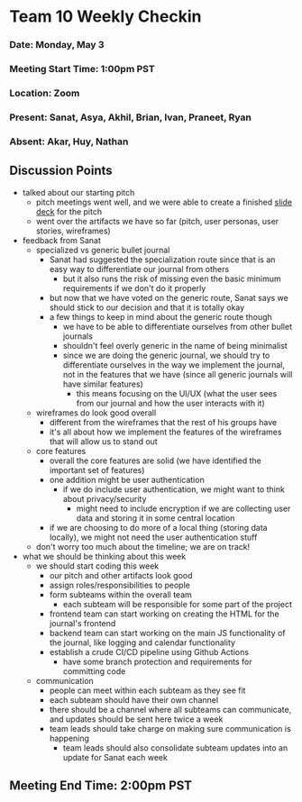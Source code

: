 # Team 10 Weekly Checkin
### Date: Monday, May 3
### Meeting Start Time: 1:00pm PST
### Location: Zoom
### Present: Sanat, Asya, Akhil, Brian, Ivan, Praneet, Ryan
### Absent: Akar, Huy, Nathan
## Discussion Points
- talked about our starting pitch
  - pitch meetings went well, and we were able to create a finished [slide deck](https://docs.google.com/presentation/d/1ZlLTZaEbX5P9emB8swU_ZOQjWAnjrSddbrWLm0Wtk9w/edit#slide=id.p) for the pitch
  - went over the artifacts we have so far (pitch, user personas, user stories, wireframes)
- feedback from Sanat
  - specialized vs generic bullet journal
    - Sanat had suggested the specialization route since that is an easy way to differentiate our journal from others
      - but it also runs the risk of missing even the basic minimum requirements if we don't do it properly
    - but now that we have voted on the generic route, Sanat says we should stick to our decision and that it is totally okay
    - a few things to keep in mind about the generic route though
      - we have to be able to differentiate ourselves from other bullet journals
      - shouldn't feel overly generic in the name of being minimalist
      - since we are doing the generic journal, we should try to differentiate ourselves in the way we implement the journal, not in the features that we have (since all generic journals will have similar features)
        - this means focusing on the UI/UX (what the user sees from our journal and how the user interacts with it)
  - wireframes do look good overall
      - different from the wireframes that the rest of his groups have
      - it's all about how we implement the features of the wireframes that will allow us to stand out
  - core features
    - overall the core features are solid (we have identified the important set of features)
    - one addition might be user authentication
      - if we do include user authentication, we might want to think about privacy/security
        - might need to include encryption if we are collecting user data and storing it in some central location
    - if we are choosing to do more of a local thing (storing data locally), we might not need the user authentication stuff
  - don't worry too much about the timeline; we are on track!
- what we should be thinking about this week
  - we should start coding this week
    - our pitch and other artifacts look good
    - assign roles/responsibilities to people
    - form subteams within the overall team
      - each subteam will be responsible for some part of the project
    - frontend team can start working on creating the HTML for the journal's frontend
    - backend team can start working on the main JS functionality of the journal, like logging and calendar functionality
    - establish a crude CI/CD pipeline using Github Actions
      - have some branch protection and requirements for committing code
  - communication
    - people can meet within each subteam as they see fit
    - each subteam should have their own channel
    - there should be a channel where all subteams can communicate, and updates should be sent here twice a week
    - team leads should take charge on making sure communication is happening
      - team leads should also consolidate subteam updates into an update for Sanat each week
## Meeting End Time: 2:00pm PST